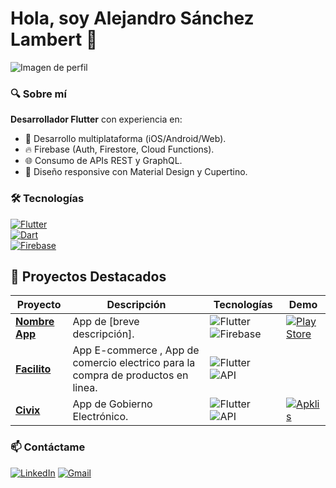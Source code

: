 # Hola, soy Alejandro Sánchez Lambert 👋

![Imagen de perfil](https://th.bing.com/th/id/OIP.rjDKlTXDq98arKIBP8dxUAHaHa?rs=1&pid=ImgDetMain&cb=idpwebp1&o=7&rm=3)

### 🔍 Sobre mí
**Desarrollador Flutter** con experiencia en:  
- 📱 Desarrollo multiplataforma (iOS/Android/Web).  
- 🔥 Firebase (Auth, Firestore, Cloud Functions).  
- 🌐 Consumo de APIs REST y GraphQL.  
- 🎨 Diseño responsive con Material Design y Cupertino.  

### 🛠️ Tecnologías
[![Flutter](https://img.shields.io/badge/Flutter-02569B?style=flat&logo=flutter)](https://flutter.dev)  
[![Dart](https://img.shields.io/badge/Dart-0175C2?style=flat&logo=dart)](https://dart.dev)  
[![Firebase](https://img.shields.io/badge/Firebase-FFCA28?style=flat&logo=firebase)](https://firebase.google.com)   

## 🚀 Proyectos Destacados

| Proyecto | Descripción | Tecnologías | Demo |
|----------|-------------|-------------|------|
| **[Nombre App](https://github.com/tu-usuario/repositorio)** | App de [breve descripción]. | ![Flutter](https://img.shields.io/badge/Flutter-02569B?style=flat&logo=flutter) ![Firebase](https://img.shields.io/badge/Firebase-FFCA28?style=flat&logo=firebase) | [![Play Store](https://img.shields.io/badge/Play_Store-414141?style=flat&logo=google-play)](enlace) |
| **[Facilito](https://github.com/tailorw-sas/pointsales-mobile)** | App E-commerce , App de comercio electrico para la compra de productos en linea. | ![Flutter](https://img.shields.io/badge/Flutter-02569B?style=flat&logo=flutter) ![API](https://img.shields.io/badge/API_REST-FF6D00?style=flat) | |
|**[Civix](https://github.com/alexsl98/civix_project)** | App de Gobierno Electrónico. | ![Flutter](https://img.shields.io/badge/Flutter-02569B?style=flat&logo=flutter) ![API](https://img.shields.io/badge/API_REST-FF6D00?style=flat) | [![Apklis](https://img.shields.io/badge/Descargar_APK-6F0305?style=flat&logo=android&logoColor=white)](https://apklis.cu/application/cu.uci.cegel.lexcuba.civix) |

### 📫 Contáctame  
[![LinkedIn](https://img.shields.io/badge/LinkedIn-0077B5?style=flat&logo=linkedin)](https://www.linkedin.com/in/alejandro-s%C3%A1nchez-lambert-b57333319/) 
[![Gmail](https://img.shields.io/badge/Gmail-D14836?style=flat&logo=gmail&logoColor=white)](mailto:alexslambert7@gmail.com)  
